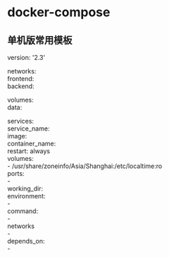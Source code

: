 # docker-compose
## 单机版常用模板
version: '2.3'

networks:  
  frontend:  
  backend:  

volumes:  
  data:  

services:  
  service_name:  
    image:   
    container_name:   
    restart: always  
    volumes:  
      - /usr/share/zoneinfo/Asia/Shanghai:/etc/localtime:ro  
    ports:  
      -   
    working_dir:   
    environment:  
      -  
    command:  
      -  
    networks   
      -  
    depends_on:  
      -   